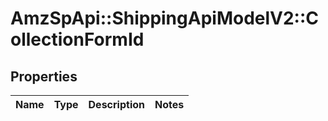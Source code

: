 # AmzSpApi::ShippingApiModelV2::CollectionFormId

## Properties
Name | Type | Description | Notes
------------ | ------------- | ------------- | -------------

